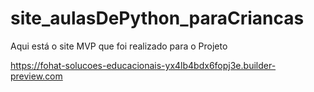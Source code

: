 # site_aulasDePython_paraCriancas

Aqui está o site MVP que foi realizado para o Projeto 

https://fohat-solucoes-educacionais-yx4lb4bdx6fopj3e.builder-preview.com

